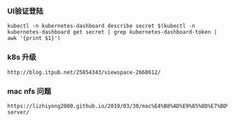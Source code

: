 ### UI验证登陆
    kubectl -n kubernetes-dashboard describe secret $(kubectl -n kubernetes-dashboard get secret | grep kubernetes-dashboard-token | awk '{print $1}')

### k8s 升级
    http://blog.itpub.net/25854343/viewspace-2660612/

### mac nfs 问题
    https://lizhiyong2000.github.io/2019/03/30/mac%E4%B8%AD%E9%85%8D%E7%BD%AEnfs-server/

